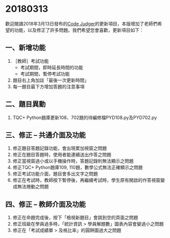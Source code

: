 # 20180313

歡迎閱讀2018年3月13日發布的[Code Judger](http://www.codejudger.com)的更新項目，本版增加了老師們希望的功能，以及修正了許多問題。我們希望您會喜歡，更新項目如下：

## 一、新增功能

1. ［教師］考試功能
   * 考試期間，即時延長時間的功能
   * 考試期間，暫停考試功能
2. 題目右上角加註「最後一次更新時間」
3. 每一題目最下方增加答題的注意事項

## 二、題目異動

1. TQC+ Python題庫更新108、702題的待編修檔PYD108.py及PYD702.py

## 三、修正 – 共通介面及功能

1. 修正題目答題記錄功能，會出現累加視窗之問題
2. 修正在題目答題時，使用者能連續送出作答之問題
3. 修正當視窗過小或以手機操作時，答題記錄則無法顯示之問題
4. 修正TQC+ Python題庫109, 110題，數學公式無法正確顯示之問題
5. 修正考試功能介面，題目會多出文字之問題
6. 修正在考試時，教師按下暫停後，再繼續考試時，學生原有開啟的作答視窗變成無法捲動之問題

## 四、修正 – 教師介面及功能

1. 修正在命題完成後，按下「檢視新題目」會跳到空的頁面之問題
2. 修正班級在學員過多時，「統計資訊 &gt; 學員解題數」圖表內容會變過小之問題
3. 修正在「考試成績單 &gt; 及格比率」的圓餅圖過大之問題

